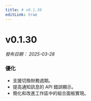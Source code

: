 ```yaml
---
title: # v0.1.30
editLink: true
---
```


# v0.1.30

_發布日期： 2025-03-28_

### 優化

- 支援切換財務週期。
- 提高通知訊息的 API 錯誤顯示。
- 簡化和改進工作區中的組合面板實現。
